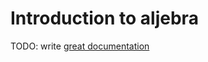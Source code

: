 # Introduction to aljebra

TODO: write [great documentation](http://jacobian.org/writing/great-documentation/what-to-write/)
